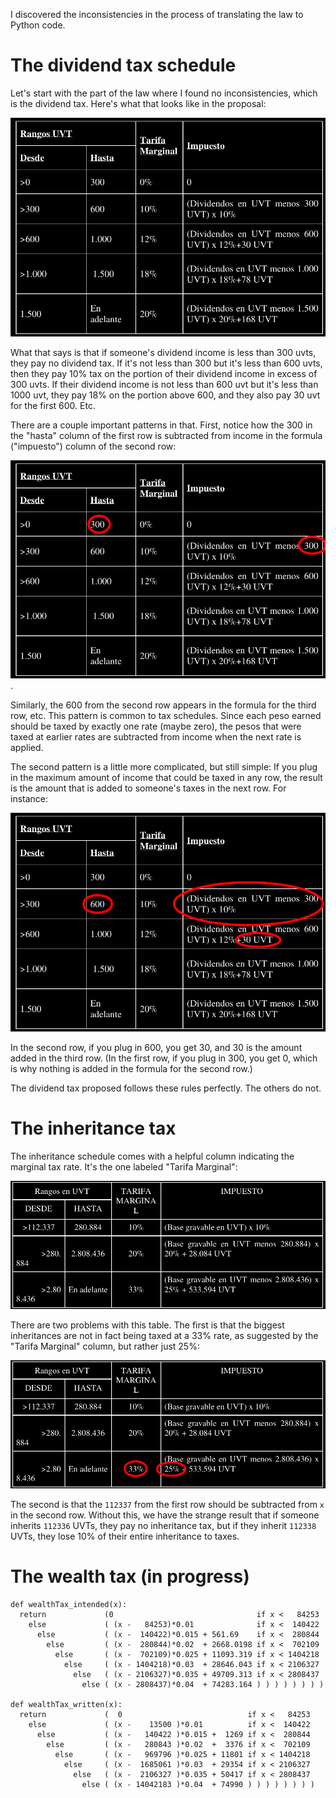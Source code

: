 I discovered the inconsistencies in the process of translating the law to Python code.


# The dividend tax schedule

Let's start with the part of the law where I found no inconsistencies, which is the dividend tax. Here's what that looks like in the proposal:

![dividends](pics/dividends/dividends.png)

What that says is that if someone's dividend income is less than 300 uvts, they pay no dividend tax. If it's not less than 300 but it's less than 600 uvts, then they pay 10% tax on the portion of their dividend income in excess of 300 uvts. If their dividend income is not less than 600 uvt but it's less than 1000 uvt, they pay 18% on the portion above 600, and they also pay 30 uvt for the first 600. Etc.

There are a couple important patterns in that. First, notice how the 300 in the "hasta" column of the first row is subtracted from income in the formula ("impuesto") column of the second row:

![dividend_thresholds_correspond](pics/dividends/dividend-tax-thresholds-correspond.png).

Similarly, the 600 from the second row appears in the formula for the third row, etc. This pattern is common to tax schedules. Since each peso earned should be taxed by exactly one rate (maybe zero), the pesos that were taxed at earlier rates are subtracted from income when the next rate is applied.

The second pattern is a little more complicated, but still simple: If you plug in the maximum amount of income that could be taxed in any row, the result is the amount that is added to someone's taxes in the next row. For instance:

![didivend_schedule_deriving_the_summand_from_the_previous_line](pics/dividends/dividends-plug-prev-max-into-prev-formula.png)

In the second row, if you plug in 600, you get 30, and 30 is the amount added in the third row. (In the first row, if you plug in 300, you get 0, which is why nothing is added in the formula for the second row.)

The dividend tax proposed follows these rules perfectly. The others do not.


# The inheritance tax

The inheritance schedule comes with a helpful column indicating the marginal tax rate. It's the one labeled "Tarifa Marginal":

![inheritance tax](pics/inheritance/inheritance.png)

There are two problems with this table. The first is that the biggest inheritances are not in fact being taxed at a 33% rate, as suggested by the "Tarifa Marginal" column, but rather just 25%:

![inheritance tax](pics/inheritance/rate-mismatch.png)

The second is that the `112337` from the first row should be subtracted from `x` in the second row. Without this, we have the strange result that if someone inherits `112336` UVTs, they pay no inheritance tax, but if they inherit `112338` UVTs, they lose 10% of their entire inheritance to taxes.


# The wealth tax (in progress)

```
def wealthTax_intended(x):
  return             (0                                if x <   84253
    else             ( (x -   84253)*0.01              if x <  140422
      else           ( (x -  140422)*0.015 + 561.69    if x <  280844
        else         ( (x -  280844)*0.02  + 2668.0198 if x <  702109
          else       ( (x -  702109)*0.025 + 11093.319 if x < 1404218
            else     ( (x - 1404218)*0.03  + 28646.043 if x < 2106327
              else   ( (x - 2106327)*0.035 + 49709.313 if x < 2808437
                else ( (x - 2808437)*0.04  + 74283.164 ) ) ) ) ) ) ) )

def wealthTax_written(x):
  return             (  0                            if x <   84253
    else             ( (x -    13500 )*0.01          if x <  140422
      else           ( (x -   140422 )*0.015 +  1269 if x <  280844
        else         ( (x -   280843 )*0.02  +  3376 if x <  702109
          else       ( (x -   969796 )*0.025 + 11801 if x < 1404218
            else     ( (x -  1685061 )*0.03  + 29354 if x < 2106327
              else   ( (x -  2106327 )*0.035 + 50417 if x < 2808437
                else ( (x - 14042183 )*0.04  + 74990 ) ) ) ) ) ) ) )
```
